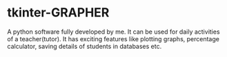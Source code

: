 # tkinter-GRAPHER
A python software fully developed by me. It can be used for daily activities of a teacher(tutor). It has exciting features like plotting graphs, percentage calculator, saving details of students in databases etc. 
